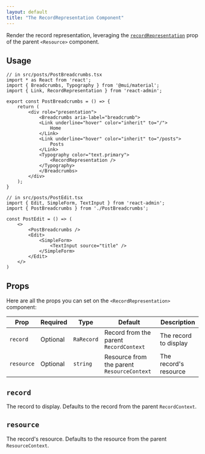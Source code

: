 ```yaml
---
layout: default
title: "The RecordRepresentation Component"
---
```


Render the record representation, leveraging the [`recordRepresentation`](./Resource.md#recordrepresentation) prop of the parent `<Resource>` component.

## Usage

```tsx
// in src/posts/PostBreadcrumbs.tsx
import * as React from 'react';
import { Breadcrumbs, Typography } from '@mui/material';
import { Link, RecordRepresentation } from 'react-admin';

export const PostBreadcrumbs = () => {
    return (
        <div role="presentation">
            <Breadcrumbs aria-label="breadcrumb">
            <Link underline="hover" color="inherit" to="/">
                Home
            </Link>
            <Link underline="hover" color="inherit" to="/posts">
                Posts
            </Link>
            <Typography color="text.primary">
                <RecordRepresentation />
            </Typography>
            </Breadcrumbs>
        </div>
    );
}

// in src/posts/PostEdit.tsx
import { Edit, SimpleForm, TextInput } from 'react-admin';
import { PostBreadcrumbs } from './PostBreadcrumbs';

const PostEdit = () => (
    <>
        <PostBreadcrumbs />
        <Edit>
            <SimpleForm>
                <TextInput source="title" />
            </SimpleForm>
        </Edit>
    </>
)
```

## Props

Here are all the props you can set on the `<RecordRepresentation>` component:

| Prop       | Required | Type       | Default                                    | Description           |
| ---------- | -------- | ---------- | ------------------------------------------ | ----------------------|
| `record`   | Optional | `RaRecord` | Record from the parent `RecordContext`     | The record to display |
| `resource` | Optional | `string`   | Resource from the parent `ResourceContext` | The record's resource |

## `record`

The record to display. Defaults to the record from the parent `RecordContext`.

## `resource`

The record's resource. Defaults to the resource from the parent `ResourceContext`.
